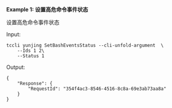 **Example 1: 设置高危命令事件状态**

设置高危命令事件状态

Input: 

```
tccli yunjing SetBashEventsStatus --cli-unfold-argument  \
    --Ids 1 2\
    --Status 1
```

Output: 
```
{
    "Response": {
        "RequestId": "354f4ac3-8546-4516-8c8a-69e3ab73aa8a"
    }
}
```

